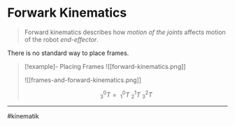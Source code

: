# Forwark Kinematics
> Forward kinematics describes how *motion of the joints* affects motion of the robot *end-effector*.

There is no standard way to place frames.

>[!example]- Placing Frames
>![[forward-kinematics.png]]
>
>![[frames-and-forward-kinematics.png]]
>
>$$
>^0_3T =\ ^0_1T\ ^1_2T\ ^2_3T
>$$

---
#kinematik 
